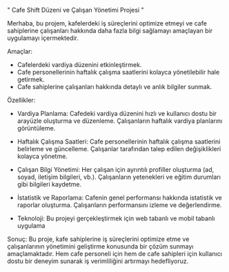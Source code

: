 " Cafe Shift Düzeni ve Çalışan Yönetimi Projesi " 

Merhaba, 
bu projem, kafelerdeki iş süreçlerini optimize etmeyi ve cafe sahiplerine çalışanları hakkında daha fazla bilgi sağlamayı amaçlayan bir uygulamayı içermektedir.

Amaçlar:
- Cafelerdeki vardiya düzenini etkinleştirmek.
- Cafe personellerinin haftalık çalışma saatlerini kolayca yönetilebilir hale getirmek.
- Cafe sahiplerine çalışanları hakkında detaylı ve anlık bilgiler sunmak.

Özellikler:

-  Vardiya Planlama:
Cafedeki vardiya düzenini hızlı ve kullanıcı dostu bir arayüzle oluşturma ve düzenleme.
Çalışanların haftalık vardiya planlarını görüntüleme.

- Haftalık Çalışma Saatleri:
Cafe personellerinin haftalık çalışma saatlerini belirleme ve güncelleme.
Çalışanlar tarafından talep edilen değişiklikleri kolayca yönetme.

- Çalışan Bilgi Yönetimi:
Her çalışan için ayrıntılı profiller oluşturma (ad, soyad, iletişim bilgileri, vb.).
Çalışanların yetenekleri ve eğitim durumları gibi bilgileri kaydetme.

- İstatistik ve Raporlama:
Cafenin genel performansı hakkında istatistik ve raporlar oluşturma.
Çalışanların performansını izleme ve değerlendirme.

- Teknoloji:
Bu projeyi gerçekleştirmek için web tabanlı ve mobil tabanlı uygulama 

Sonuç:
Bu proje, kafe sahiplerine iş süreçlerini optimize etme ve çalışanlarının yönetimini geliştirme konusunda bir çözüm sunmayı amaçlamaktadır.
Hem cafe personeli için hem de cafe sahipleri için kullanıcı dostu bir deneyim sunarak iş verimliliğini artırmayı hedefliyoruz.
